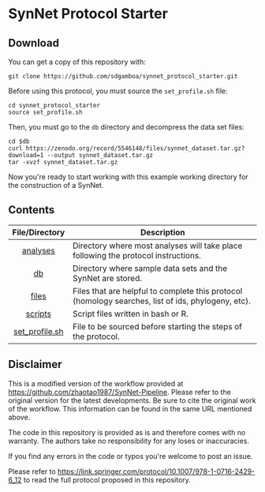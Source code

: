 # SynNet Protocol Starter



## Download

You can get a copy of this repository with:

    git clone https://github.com/sdgamboa/synnet_protocol_starter.git
    
Before using this protocol, you must source the `set_profile.sh` file:

    cd synnet_protocol_starter
    source set_profile.sh

Then, you must go to the `db` directory and decompress the data set files:

    cd $db
    curl https://zenodo.org/record/5546148/files/synnet_dataset.tar.gz?download=1 --output synnet_dataset.tar.gz
    tar -xvzf synnet_dataset.tar.gz

Now you're ready to start working with this example working directory for the 
construction of a SynNet.

## Contents

| File/Directory | Description |
| :------------: | ----------- |
| [analyses](./analyses) | Directory where most analyses will take place following the protocol instructions. |
| [db](./db) | Directory where sample data sets and the SynNet are stored. |
| [files](./files) | Files that are helpful to complete this protocol (homology searches, list of ids, phylogeny, etc). |
| [scripts](./scripts) | Script files written in bash or R. |
| [set_profile.sh](./set_profile.sh) | File to be sourced before starting the steps of the protocol. |


## Disclaimer

This is a modified version of the workflow
provided at https://github.com/zhaotao1987/SynNet-Pipeline. Please refer to
the original version for the latest developments. Be sure to cite the
original work of the workflow. This information can be found in the same URL
mentioned above.

The code in this repository is provided as is and therefore comes with no
warranty. The authors take no responsibility for any loses or inaccuracies.

If you find any errors in the code or typos you're welcome to post an issue.

Please refer to https://link.springer.com/protocol/10.1007/978-1-0716-2429-6_12
to read the full protocol proposed in this repository.
